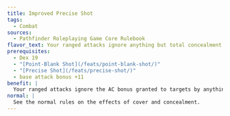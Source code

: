 ```yaml
---
title: Improved Precise Shot
tags:
  - Combat
sources:
  - Pathfinder Roleplaying Game Core Rulebook
flavor_text: Your ranged attacks ignore anything but total concealment and cover.
prerequisites:
  - Dex 19
  - "[Point-Blank Shot](/feats/point-blank-shot/)"
  - "[Precise Shot](/feats/precise-shot/)"
  - base attack bonus +11
benefit: |
  Your ranged attacks ignore the AC bonus granted to targets by anything less than total cover, and the miss chance granted to targets by anything less than total concealment. Total cover and total concealment provide their normal benefits against your ranged attacks.
normal: |
  See the normal rules on the effects of cover and concealment.
---
```


